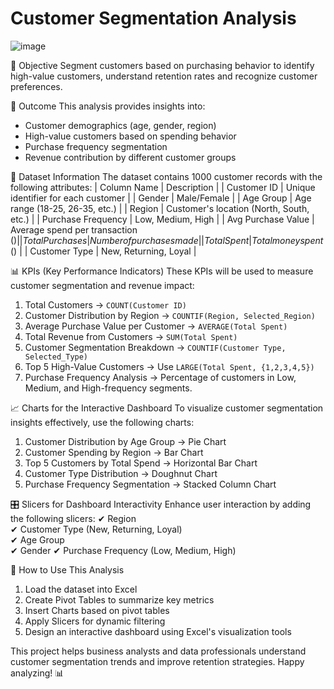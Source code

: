 # Customer Segmentation Analysis
![image](https://github.com/user-attachments/assets/61806f1e-51da-46d1-8cc1-3997d7402ff5)

 📌 Objective
Segment customers based on purchasing behavior to identify high-value customers, understand retention rates and recognize customer preferences.

 🎯 Outcome
This analysis provides insights into:
- Customer demographics (age, gender, region)
- High-value customers based on spending behavior
- Purchase frequency segmentation
- Revenue contribution by different customer groups

 📂 Dataset Information
The dataset contains 1000 customer records with the following attributes:
| Column Name            | Description |
| Customer ID            | Unique identifier for each customer |
| Gender                 | Male/Female |
| Age Group              | Age range (18-25, 26-35, etc.) |
| Region                 | Customer's location (North, South, etc.) |
| Purchase Frequency     | Low, Medium, High |
| Avg Purchase Value     | Average spend per transaction ($) |
| Total Purchases        | Number of purchases made |
| Total Spent            | Total money spent ($) |
| Customer Type          | New, Returning, Loyal |

 📊 KPIs (Key Performance Indicators)
These KPIs will be used to measure customer segmentation and revenue impact:
1. Total Customers → `COUNT(Customer ID)`
2. Customer Distribution by Region → `COUNTIF(Region, Selected_Region)`
3. Average Purchase Value per Customer → `AVERAGE(Total Spent)`
4. Total Revenue from Customers → `SUM(Total Spent)`
5. Customer Segmentation Breakdown → `COUNTIF(Customer Type, Selected_Type)`
6. Top 5 High-Value Customers → Use `LARGE(Total Spent, {1,2,3,4,5})`
7. Purchase Frequency Analysis → Percentage of customers in Low, Medium, and High-frequency segments.

 📈 Charts for the Interactive Dashboard
To visualize customer segmentation insights effectively, use the following charts:
1. Customer Distribution by Age Group → Pie Chart
2. Customer Spending by Region → Bar Chart
3. Top 5 Customers by Total Spend → Horizontal Bar Chart
4. Customer Type Distribution → Doughnut Chart
5. Purchase Frequency Segmentation → Stacked Column Chart

 🎛️ Slicers for Dashboard Interactivity
Enhance user interaction by adding the following slicers:
✔ Region  
✔ Customer Type (New, Returning, Loyal)  
✔ Age Group  
✔ Gender
✔ Purchase Frequency (Low, Medium, High)  

 🚀 How to Use This Analysis
1. Load the dataset into Excel
2. Create Pivot Tables to summarize key metrics
3. Insert Charts based on pivot tables
4. Apply Slicers for dynamic filtering
5. Design an interactive dashboard using Excel's visualization tools

This project helps business analysts and data professionals understand customer segmentation trends and improve retention strategies. Happy analyzing! 📊


